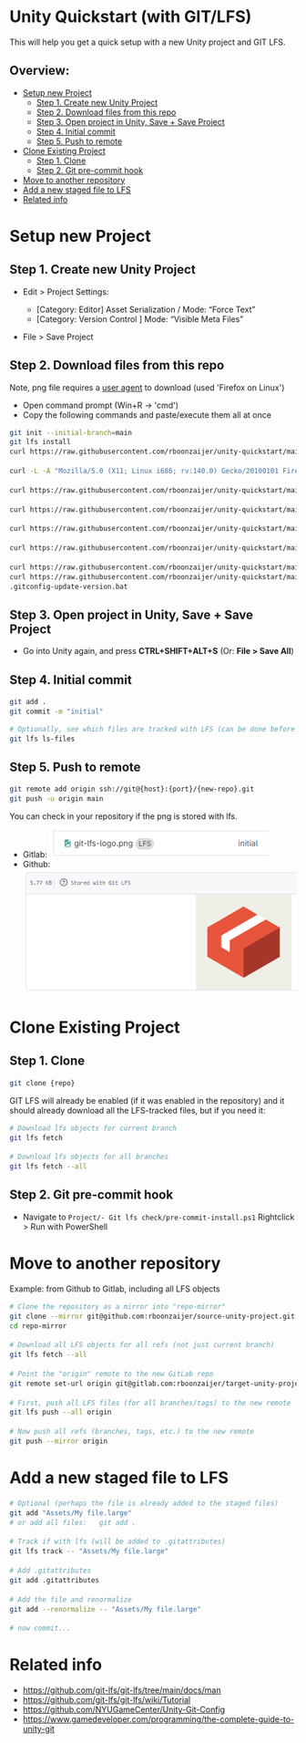 # Unity Quickstart (with GIT/LFS)

This will help you get a quick setup with a new Unity project and GIT LFS.

## Overview:

- [Setup new Project](#setup-new-project)
  - [Step 1. Create new Unity Project](#step-1-create-new-unity-project)
  - [Step 2. Download files from this repo](#step-2-download-files-from-this-repo)
  - [Step 3. Open project in Unity, Save + Save Project](#step-3-open-project-in-unity-save--save-project)
  - [Step 4. Initial commit](#step-4-initial-commit)
  - [Step 5. Push to remote](#step-5-push-to-remote)
- [Clone Existing Project](#clone-existing-project)
  - [Step 1. Clone](#step-1-clone)
  - [Step 2. Git pre-commit hook](#step-2-git-pre-commit-hook)
- [Move to another repository](#move-to-another-repository)
- [Add a new staged file to LFS](#add-a-new-staged-file-to-lfs)
- [Related info](#related-info)

# Setup new Project

## Step 1. Create new Unity Project

- Edit > Project Settings:
    - [Category: Editor] Asset Serialization / Mode: “Force Text”
    - [Category: Version Control ] Mode: “Visible Meta Files”

- File > Save Project

## Step 2. Download files from this repo

Note, png file requires a [user agent](https://www.whatismybrowser.com/guides/the-latest-user-agent/firefox) to download (used 'Firefox on Linux')

- Open command prompt (Win+R -> 'cmd')
- Copy the following commands and paste/execute them all at once

```bash
git init --initial-branch=main
git lfs install
curl https://raw.githubusercontent.com/rboonzaijer/unity-quickstart/main/Project/-%20Git%20lfs%20check/pre-commit -o ".git/hooks/pre-commit"

curl -L -A "Mozilla/5.0 (X11; Linux i686; rv:140.0) Gecko/20100101 Firefox/140.0" -O https://media.githubusercontent.com/media/rboonzaijer/unity-quickstart/main/Project/git-lfs-logo.png

curl https://raw.githubusercontent.com/rboonzaijer/unity-quickstart/main/Project/{.gitattributes,.gitignore} -O

curl https://raw.githubusercontent.com/rboonzaijer/unity-quickstart/main/Project/-%20Git%20lfs%20check/{README.md,pre-commit,pre-commit-install.ps1} -o "- Git lfs check\#1" --create-dirs

curl https://raw.githubusercontent.com/rboonzaijer/unity-quickstart/main/Project/Assets/Editor/{UnityEditorMenuSaveAll.cs,UnityPostBuildCallbacks.cs} -o "Assets\Editor\#1" --create-dirs

curl https://raw.githubusercontent.com/rboonzaijer/unity-quickstart/main/Project/-%20Build%20Scripts/Build{-WindowsDefault,WindowsLZ4,WindowsLZ4HC,Config,Profile}.ps1 -o "- Build Scripts/Build#1.ps1" --create-dirs

curl https://raw.githubusercontent.com/rboonzaijer/unity-quickstart/main/Project/{.gitconfig,.gitconfig-update-version.bat} -O
curl https://raw.githubusercontent.com/rboonzaijer/unity-quickstart/main/Project/.gitconfig---%5Brun%20update-version.bat%5D -o ".gitconfig---[run update-version.bat]"
.gitconfig-update-version.bat

```

## Step 3. Open project in Unity, Save + Save Project

- Go into Unity again, and press **CTRL+SHIFT+ALT+S** (Or: **File > Save All**)

## Step 4. Initial commit

```bash
git add .
git commit -m "initial"
```

```bash
# Optionally, see which files are tracked with LFS (can be done before the commit)
git lfs ls-files
```

## Step 5. Push to remote

```bash
git remote add origin ssh://git@{host}:{port}/{new-repo}.git
git push -u origin main
```

You can check in your repository if the png is stored with lfs.

- Gitlab:
  ![Example](readme-lfs-gitlab.png)
- Github:
  ![Example](readme-lfs-github.png)

# Clone Existing Project

## Step 1. Clone

```bash
git clone {repo}
```

GIT LFS will already be enabled (if it was enabled in the repository) and it should already download all the LFS-tracked files, but if you need it:

```bash
# Download lfs objects for current branch
git lfs fetch

# Download lfs objects for all branches
git lfs fetch --all
```

## Step 2. Git pre-commit hook

- Navigate to `Project/- Git lfs check/pre-commit-install.ps1` Rightclick > Run with PowerShell

# Move to another repository

Example: from Github to Gitlab, including all LFS objects

```bash
# Clone the repository as a mirror into "repo-mirror"
git clone --mirror git@github.com:rboonzaijer/source-unity-project.git repo-mirror
cd repo-mirror

# Download all LFS objects for all refs (not just current branch)
git lfs fetch --all

# Point the "origin" remote to the new GitLab repo
git remote set-url origin git@gitlab.com:rboonzaijer/target-unity-project.git

# First, push all LFS files (for all branches/tags) to the new remote
git lfs push --all origin

# Now push all refs (branches, tags, etc.) to the new remote
git push --mirror origin
```

# Add a new staged file to LFS

```bash
# Optional (perhaps the file is already added to the staged files)
git add "Assets/My file.large"
# or add all files:   git add .

# Track if with lfs (will be added to .gitattributes)
git lfs track -- "Assets/My file.large"

# Add .gitattributes
git add .gitattributes

# Add the file and renormalize
git add --renormalize -- "Assets/My file.large"

# now commit...
```

# Related info

- https://github.com/git-lfs/git-lfs/tree/main/docs/man
- https://github.com/git-lfs/git-lfs/wiki/Tutorial
- https://github.com/NYUGameCenter/Unity-Git-Config
- https://www.gamedeveloper.com/programming/the-complete-guide-to-unity-git
